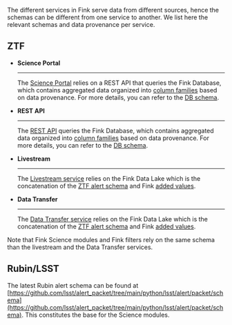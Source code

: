 The different services in Fink serve data from different sources, hence the schemas can be different from one service to another. We list here the relevant schemas and data provenance per service.

## ZTF

<div class="grid cards" markdown>

-   __Science Portal__

    ---

    The [Science Portal](https://fink-portal.org) relies on a REST API that queries the Fink Database, which contains aggregated data organized into [column families](../services/search/definitions.md) based on data provenance. For more details, you can refer to the [DB schema](https://fink-portal.org/api/v1/columns).

-   __REST API__

    ---

    The [REST API](../services/search/getting_started.md) queries the Fink Database, which contains aggregated data organized into [column families](../services/search/definitions.md) based on data provenance. For more details, you can refer to the [DB schema](https://fink-portal.org/api/v1/columns).

-   __Livestream__

    ---

    The [Livestream service](../services/livestream.md) relies on the Fink Data Lake which is the concatenation of the [ZTF alert schema](https://zwickytransientfacility.github.io/ztf-avro-alert/schema.html) and Fink [added values](../broker/science_modules.md).


-   __Data Transfer__

    ---

    The [Data Transfer service](../services/data_transfer.md) relies on the Fink Data Lake which is the concatenation of the [ZTF alert schema](https://zwickytransientfacility.github.io/ztf-avro-alert/schema.html) and Fink [added values](../broker/science_modules.md).

</div>

Note that Fink Science modules and Fink filters rely on the same schema than the livestream and the Data Transfer services.

## Rubin/LSST

The latest Rubin alert schema can be found at [https://github.com/lsst/alert_packet/tree/main/python/lsst/alert/packet/schema](https://github.com/lsst/alert_packet/tree/main/python/lsst/alert/packet/schema). This constitutes the base for the Science modules.